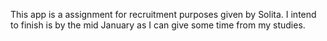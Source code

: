 This app is a assignment for recruitment purposes given by Solita. I intend to finish is by the mid January as I can give some time from my studies.
